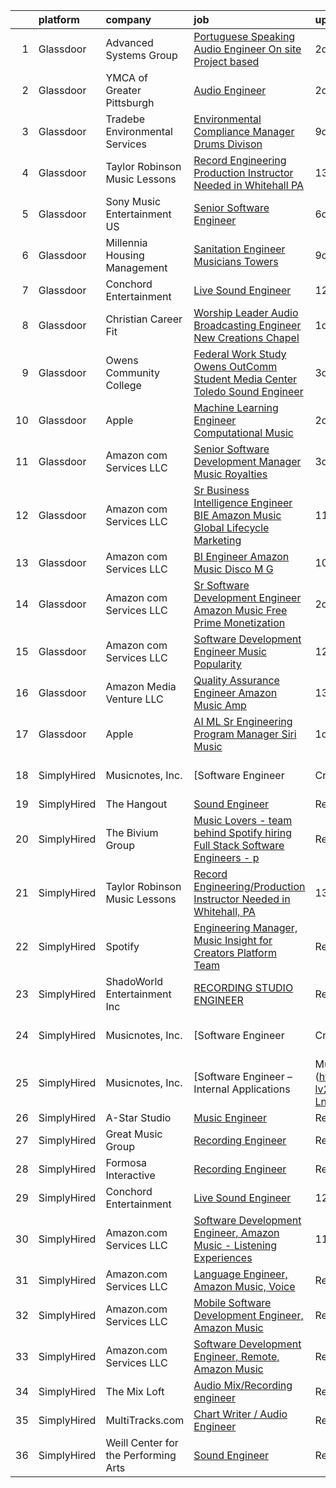 

|    | platform    | company                              | job                                                                                                                                                                                                                                                                                                                                                                                                                                                                                                                                                                                                                                                                                                                                                                                                                                                                                                                                                                                                                                                                                                                                                                                                                                                                                                                                                                                                  | update_time   | location                   |
|---:|:------------|:-------------------------------------|:-----------------------------------------------------------------------------------------------------------------------------------------------------------------------------------------------------------------------------------------------------------------------------------------------------------------------------------------------------------------------------------------------------------------------------------------------------------------------------------------------------------------------------------------------------------------------------------------------------------------------------------------------------------------------------------------------------------------------------------------------------------------------------------------------------------------------------------------------------------------------------------------------------------------------------------------------------------------------------------------------------------------------------------------------------------------------------------------------------------------------------------------------------------------------------------------------------------------------------------------------------------------------------------------------------------------------------------------------------------------------------------------------------|:--------------|:---------------------------|
|  1 | Glassdoor   | Advanced Systems Group               | [Portuguese Speaking Audio Engineer  On site  Project based ](https://www.glassdoor.com/partner/jobListing.htm?pos=106&ao=1136043&s=58&guid=000001830c8442099aef7cb275344138&src=GD_JOB_AD&t=SR&vt=w&ea=1&cs=1_5fd15768&cb=1662362338286&jobListingId=1008115167829&jrtk=3-0-1gc688gmkirl1801-1gc688gn6ih50800-f73c94eeb379ddaa-)                                                                                                                                                                                                                                                                                                                                                                                                                                                                                                                                                                                                                                                                                                                                                                                                                                                                                                                                                                                                                                                                    | 2d            | New York, NY               |
|  2 | Glassdoor   | YMCA of Greater Pittsburgh           | [Audio Engineer](https://www.glassdoor.com/partner/jobListing.htm?pos=107&ao=1136043&s=58&guid=000001830c8442099aef7cb275344138&src=GD_JOB_AD&t=SR&vt=w&ea=1&cs=1_980e97b9&cb=1662362338287&jobListingId=1008114357772&jrtk=3-0-1gc688gmkirl1801-1gc688gn6ih50800-be22ce156af67502-)                                                                                                                                                                                                                                                                                                                                                                                                                                                                                                                                                                                                                                                                                                                                                                                                                                                                                                                                                                                                                                                                                                                 | 2d            | Pittsburgh, PA             |
|  3 | Glassdoor   | Tradebe Environmental Services       | [Environmental Compliance Manager   Drums Divison](https://www.glassdoor.com/partner/jobListing.htm?pos=102&ao=1110586&s=58&guid=000001830c8442099aef7cb275344138&src=GD_JOB_AD&t=SR&vt=w&ea=1&cs=1_db735bd3&cb=1662362338286&jobListingId=1008097031200&cpc=F2E91DB1AE7076E1&jrtk=3-0-1gc688gmkirl1801-1gc688gn6ih50800-350b471dbde93889--6NYlbfkN0B8GMa3RntkcGxyDWRdkTUuLLAj--st5PucnHcqnp1DO9rMo_BsrPyYtpU35g_ETFHdGzxextAuqToqQi6LZRhLN7JYizBTPRZqUWW6jcAj9uRs95X9hY1-9LoQsyQvHb_AEPmM5u8bjVM0eMEg-vnwOw1Qn3zd7YziXxWsGHzD3fubhI0jsm0mpcWQ6dEZK9n-xBScXDFejdLCh_4ZKRq_h7p_jyjCx2nhJHyQ7H6uTeyeyiqnR4lFz5brbXl6q9l2U93ARUCVcShvLGjhDhgouPUn3AWjYaZjg7bZid2xHP035YHSRM4JjH5p5Yy4BUnGfap9Kf3Rml-qQ-qdP8kXiOsyF-rW65PR7AWqmkH-xvV6jEaUeysZPiam7hmkezFyzhxDUCrcUf3o3VdnGBQZZGL2jOemcZvxU99RHZHGkgVxWN6nBGZqQh7K17V3sM07sfJacOnt6pEr59D93c2j9ppc88j3hWfSQbh0ALNFJShLnwFwysx7XkPdpNBMqnaLrVQBqsGBO26w2WIl2Px5z43FfgRp1KAsqhQP91aPJFTo7J28VI6p)                                                                                                                                                                                                                                                                                                                                                                                                                                                          | 9d            | Millington, TN             |
|  4 | Glassdoor   | Taylor Robinson Music Lessons        | [Record Engineering Production Instructor Needed in Whitehall  PA](https://www.glassdoor.com/partner/jobListing.htm?pos=103&ao=1110586&s=58&guid=000001830c8442099aef7cb275344138&src=GD_JOB_AD&t=SR&vt=w&ea=1&cs=1_c5da1da4&cb=1662362338286&jobListingId=1008086287667&cpc=61B26E8FEFFA679F&jrtk=3-0-1gc688gmkirl1801-1gc688gn6ih50800-1a49f22c6c62b140--6NYlbfkN0D2mBjioXDfHviVfPXw-es61kLkFdYWZ5GvAyCnO6C8pObxd6-lQ9d0H1DYe0OeZnbJnW8VRFWDnbJQOVYZv0wXkmpTDsFTP3kvhjXR9KjjWTssYL3XUAbD69nL383oolZ1PPw5VXsushpbTZA-o2dSvYkYc2SC2F62M-orPkCtWA5wWmkC3If0ABXF2-7lgIG7-1LDTRi48iBisCdvTnWN9qaUjIXpbIBBzQ1YA8qRctTYM8et1Y4xoj5K9bpW1WB9TgNuPxkeMcnFZDiMMS-HB7CBFSUbye-bKXZQdFcsN9Q2lKyq1YGda9r15BUujOSZyihMapJyLNeWXgWzdF9_1LONN2eQKbQOAkz7xkDj9LWpW-CaSyNCfjKhy3Jsg4KZN3BE6HI-DjTbJz6j30iKWk4_Ja6dhtIg2Wkz2z88lBxPIFrTWJE4KjzcmI8K8u6Gq4b8RUOtf0GGfrqoAWak4hyueLjHLruVXmuuUNFxbrnwKTtaViT5yryBBIHFLeEaLWPsrCtxzjIrOpyGK8G4K82IYbTBUZgV8hcYzMOWL2NqqBc9n1AZ)                                                                                                                                                                                                                                                                                                                                                                                                                                          | 13d           | United States              |
|  5 | Glassdoor   | Sony Music Entertainment US          | [Senior Software Engineer](https://www.glassdoor.com/partner/jobListing.htm?pos=114&ao=1136043&s=58&guid=000001830c8442099aef7cb275344138&src=GD_JOB_AD&t=SR&vt=w&ea=1&cs=1_ab205044&cb=1662362338288&jobListingId=1008101856547&jrtk=3-0-1gc688gmkirl1801-1gc688gn6ih50800-6b457d7baf396945-)                                                                                                                                                                                                                                                                                                                                                                                                                                                                                                                                                                                                                                                                                                                                                                                                                                                                                                                                                                                                                                                                                                       | 6d            | New York, NY               |
|  6 | Glassdoor   | Millennia Housing Management         | [Sanitation Engineer  Musicians Towers](https://www.glassdoor.com/partner/jobListing.htm?pos=115&ao=1136043&s=58&guid=000001830c8442099aef7cb275344138&src=GD_JOB_AD&t=SR&vt=w&ea=1&cs=1_5e743aaf&cb=1662362338288&jobListingId=1008097376090&jrtk=3-0-1gc688gmkirl1801-1gc688gn6ih50800-f8b3de04a6918d4f-)                                                                                                                                                                                                                                                                                                                                                                                                                                                                                                                                                                                                                                                                                                                                                                                                                                                                                                                                                                                                                                                                                          | 9d            | Cleveland, OH              |
|  7 | Glassdoor   | Conchord Entertainment               | [Live Sound Engineer](https://www.glassdoor.com/partner/jobListing.htm?pos=101&ao=1110586&s=58&guid=000001830c8442099aef7cb275344138&src=GD_JOB_AD&t=SR&vt=w&ea=1&cs=1_7c16d0a3&cb=1662362338286&jobListingId=1008088946789&cpc=BAEB662971763A76&jrtk=3-0-1gc688gmkirl1801-1gc688gn6ih50800-f3f9eea57a983ca9--6NYlbfkN0BKUou6V2sgnxTw0gblZcy6InCuwTZCwEAFzAfyAJpbl3ZjWBFMy83ezJfgF92Z-W5MXnXrnPDWMfXQEYAq_D2vGcDfAyY7IEHDPoY5h-YNlYusBjuP71PAU--4FBvdcRg4XYUnGEKdbLm9AWhIy_eUwBNmXKXtIKz3mbl7k_NEIwoUxK6dIpaqfV-f_KTJTC0AImWifLr3bslVA2WESWm3PO0e9WTu3olQJLYShDwxHqtdglqeLW0r8stZq7h1n5xHtJUFagt9sUIzQcRBIUjWZ2N_Kx4frspup-OxqrtVCFBnRg-qQ7PR25Idq0uuwKVbOdA98YeCrk4g3T68lI9oma1vBNlKIUmrScQbdMzdPN7XrMqHhqtl60Qt6pAbsUzpaiJgkgMg5c4BO2K0MQONnYvmLFE3Wh6Cjq-t09S_l3xVDIWYutOFYIvRiTAvVcKkLxbKXsFX3RixOH3btcaA9V0lna8KeimjmCi_hacXOa3hM7ZqSAj9_o51Srumhok%3D)                                                                                                                                                                                                                                                                                                                                                                                                                                                                                                                                         | 12d           | Boston, MA                 |
|  8 | Glassdoor   | Christian Career Fit                 | [Worship Leader Audio   Broadcasting Engineer   New Creations Chapel](https://www.glassdoor.com/partner/jobListing.htm?pos=112&ao=1136043&s=58&guid=000001830c8442099aef7cb275344138&src=GD_JOB_AD&t=SR&vt=w&ea=1&cs=1_0ed5a0c7&cb=1662362338288&jobListingId=1008115720654&jrtk=3-0-1gc688gmkirl1801-1gc688gn6ih50800-467d6a52a6f83525-)                                                                                                                                                                                                                                                                                                                                                                                                                                                                                                                                                                                                                                                                                                                                                                                                                                                                                                                                                                                                                                                            | 1d            | Richmond, IN               |
|  9 | Glassdoor   | Owens Community College              | [Federal Work Study  Owens OutComm Student Media Center Toledo  Sound Engineer](https://www.glassdoor.com/partner/jobListing.htm?pos=110&ao=1136043&s=58&guid=000001830c8442099aef7cb275344138&src=GD_JOB_AD&t=SR&vt=w&cs=1_d08a3d62&cb=1662362338288&jobListingId=1008111376475&jrtk=3-0-1gc688gmkirl1801-1gc688gn6ih50800-71b4937bcff34b83-)                                                                                                                                                                                                                                                                                                                                                                                                                                                                                                                                                                                                                                                                                                                                                                                                                                                                                                                                                                                                                                                       | 3d            | Toledo, OH                 |
| 10 | Glassdoor   | Apple                                | [Machine Learning Engineer  Computational Music](https://www.glassdoor.com/partner/jobListing.htm?pos=105&ao=1136043&s=58&guid=000001830c8442099aef7cb275344138&src=GD_JOB_AD&t=SR&vt=w&cs=1_39134fc7&cb=1662362338286&jobListingId=1008115196637&jrtk=3-0-1gc688gmkirl1801-1gc688gn6ih50800-fcd6d69c546b4832-)                                                                                                                                                                                                                                                                                                                                                                                                                                                                                                                                                                                                                                                                                                                                                                                                                                                                                                                                                                                                                                                                                      | 2d            | Portland, OR               |
| 11 | Glassdoor   | Amazon com Services LLC              | [Senior Software Development Manager  Music Royalties](https://www.glassdoor.com/partner/jobListing.htm?pos=117&ao=1136043&s=58&guid=000001830c8442099aef7cb275344138&src=GD_JOB_AD&t=SR&vt=w&cs=1_9abdefe7&cb=1662362338288&jobListingId=1008111672177&jrtk=3-0-1gc688gmkirl1801-1gc688gn6ih50800-ceb791d4a6054583-)                                                                                                                                                                                                                                                                                                                                                                                                                                                                                                                                                                                                                                                                                                                                                                                                                                                                                                                                                                                                                                                                                | 3d            | San Francisco, CA          |
| 12 | Glassdoor   | Amazon com Services LLC              | [Sr  Business Intelligence Engineer  BIE   Amazon Music  Global Lifecycle Marketing](https://www.glassdoor.com/partner/jobListing.htm?pos=116&ao=1136043&s=58&guid=000001830c8442099aef7cb275344138&src=GD_JOB_AD&t=SR&vt=w&cs=1_5cfd1841&cb=1662362338288&jobListingId=1008091801822&jrtk=3-0-1gc688gmkirl1801-1gc688gn6ih50800-ac01524d5b23777d-)                                                                                                                                                                                                                                                                                                                                                                                                                                                                                                                                                                                                                                                                                                                                                                                                                                                                                                                                                                                                                                                  | 11d           | Culver City, CA            |
| 13 | Glassdoor   | Amazon com Services LLC              | [BI Engineer  Amazon Music  Disco M G](https://www.glassdoor.com/partner/jobListing.htm?pos=111&ao=1136043&s=58&guid=000001830c8442099aef7cb275344138&src=GD_JOB_AD&t=SR&vt=w&cs=1_ff92ca46&cb=1662362338288&jobListingId=1008094524132&jrtk=3-0-1gc688gmkirl1801-1gc688gn6ih50800-3310bf924143c91b-)                                                                                                                                                                                                                                                                                                                                                                                                                                                                                                                                                                                                                                                                                                                                                                                                                                                                                                                                                                                                                                                                                                | 10d           | New York, NY               |
| 14 | Glassdoor   | Amazon com Services LLC              | [Sr  Software Development Engineer   Amazon Music Free   Prime Monetization](https://www.glassdoor.com/partner/jobListing.htm?pos=113&ao=1136043&s=58&guid=000001830c8442099aef7cb275344138&src=GD_JOB_AD&t=SR&vt=w&cs=1_6826b29e&cb=1662362338288&jobListingId=1008114645061&jrtk=3-0-1gc688gmkirl1801-1gc688gn6ih50800-8cbb3d7f915d7c7e-)                                                                                                                                                                                                                                                                                                                                                                                                                                                                                                                                                                                                                                                                                                                                                                                                                                                                                                                                                                                                                                                          | 2d            | North Carolina             |
| 15 | Glassdoor   | Amazon com Services LLC              | [Software Development Engineer  Music Popularity](https://www.glassdoor.com/partner/jobListing.htm?pos=109&ao=1136043&s=58&guid=000001830c8442099aef7cb275344138&src=GD_JOB_AD&t=SR&vt=w&cs=1_776dc531&cb=1662362338288&jobListingId=1008088339861&jrtk=3-0-1gc688gmkirl1801-1gc688gn6ih50800-bb4dfd6ed8595ac2-)                                                                                                                                                                                                                                                                                                                                                                                                                                                                                                                                                                                                                                                                                                                                                                                                                                                                                                                                                                                                                                                                                     | 12d           | San Francisco, CA          |
| 16 | Glassdoor   | Amazon Media Venture LLC             | [Quality Assurance Engineer   Amazon Music  Amp](https://www.glassdoor.com/partner/jobListing.htm?pos=108&ao=1136043&s=58&guid=000001830c8442099aef7cb275344138&src=GD_JOB_AD&t=SR&vt=w&cs=1_9988372f&cb=1662362338287&jobListingId=1008086504695&jrtk=3-0-1gc688gmkirl1801-1gc688gn6ih50800-7523a481ea660ac7-)                                                                                                                                                                                                                                                                                                                                                                                                                                                                                                                                                                                                                                                                                                                                                                                                                                                                                                                                                                                                                                                                                      | 13d           | Culver City, CA            |
| 17 | Glassdoor   | Apple                                | [AI ML   Sr Engineering Program Manager  Siri Music](https://www.glassdoor.com/partner/jobListing.htm?pos=104&ao=1110586&s=58&guid=000001830c8442099aef7cb275344138&src=GD_JOB_AD&t=SR&vt=w&cs=1_c04eee15&cb=1662362338286&jobListingId=1008115940642&cpc=8795CF9063CD573D&jrtk=3-0-1gc688gmkirl1801-1gc688gn6ih50800-809c7cf8beecd65c--6NYlbfkN0BvKrLyj5gPmtZO9T8euul8TCxuuKNOtzRJOomxnwSEodTz2Bc-sPZl1dBMH13w-jM9N6qTHIvrWC1BRq1o54dOXwL3ATM3A0cltl3iika3bcZ22vh2xcUnG0BDCq5TYnFLYFZm3VJVaY0oNGuS2NrkiSqDUF8yw5hZJ_f1587e878x__AlHWL5z1V10el-TfXNFNOfGXTFP4y4RpRlf19fKBtz8uR9yUjWgSy6hCsdvyUIlrUAQj8OKfLYn-CT6BI-qJ7lNP-B_dLsFZFYYe-2gM39DZ_AZ8mVrdVOjO3itufI1umh8fsPlLHvh6HDryqV8oqvHdou7V00hYegA74AwFRmPsrKA_ogAVyQ55RyLhVeNO3S0WJByyCJNQR4dT_c2qNVxxHG7RtMblbIe0hvfijHUSI-P8qnLyknog6yNC8BJfRjseO7tvvnodJCWbID4cUFCdn6QW060oK_MXm3kyOKMVOdhdp3gHUOaDlZRiUN5oC73hg_ynTlXGN1zYGfTy-AFDehIHolJMqOrwZrLvyT52Z5HDCoLzEB-xfOtLflSVC4yKc3NTVbY9QaNNmB7tvSjDNYHUBd41RXBMb0070pToudAy8bzqOU0oj5eA3DOEkuG7giY59EB9zGVYNSnKzxQBMDxnPGSLalvn2UeviQc61VrRtcFXHLa4xn4r0Kv28QRKHYn45W3p2WGELCysCPVXX11ueSXJGJOyqVeXlr6vuGNMFF2hFJSV_l1c181qQkJhS0phKKsHnR4dDmD7vGjLCapUkmEU7d9298nRs7o0pSgLqexxKMzMbRw-YgATDtCm_LMiLINI6dty9HL6bAn8Uun3g8rDsX47c2rAfvtMoNOi2z_JxDHhLeJa86MI-CN2V3zzv2C4GWFN42kXy6AZu_q8c2nQQiDcPjU5MjMNARjNr7_yqsyiGV0oiL6VJXyzPlju8FTf0my5KIUhzBxUxSRmd6ZX-vz6l66D3S2KM03n9x4uiJQlxm0w%3D%3D) | 1d            | Seattle, WA                |
| 18 | SimplyHired | Musicnotes, Inc.                     | [Software Engineer | Cross-Platform Apps | Music Industry](https://www.simplyhired.com/job/k8E4fg8SWWqgvPsk4kBA2CqJDhhUZAmYysUfvRGHibz7cVQEY9wzyw?q=music+engineer)                                                                                                                                                                                                                                                                                                                                                                                                                                                                                                                                                                                                                                                                                                                                                                                                                                                                                                                                                                                                                                                                                                                                                                                                                                  | Recently      | Remote                     |
| 19 | SimplyHired | The Hangout                          | [Sound Engineer](https://www.simplyhired.com/job/pPtma4KfpJL8yv0IV160PCctZ7zJieTNPnwDrISJ5-REzhgDQyRTVw?q=music+engineer)                                                                                                                                                                                                                                                                                                                                                                                                                                                                                                                                                                                                                                                                                                                                                                                                                                                                                                                                                                                                                                                                                                                                                                                                                                                                            | Recently      | Myrtle Beach, SC           |
| 20 | SimplyHired | The Bivium Group                     | [Music Lovers - team behind Spotify hiring Full Stack Software Engineers - p](https://www.simplyhired.com/job/xwPIhzuTN5QU7HiZUxxulf6NVWJJFVEgQggMHrjRfTQugyKoDq1S5w?q=music+engineer)                                                                                                                                                                                                                                                                                                                                                                                                                                                                                                                                                                                                                                                                                                                                                                                                                                                                                                                                                                                                                                                                                                                                                                                                               | Recently      | Boston, MA                 |
| 21 | SimplyHired | Taylor Robinson Music Lessons        | [Record Engineering/Production Instructor Needed in Whitehall, PA](https://www.simplyhired.com/job/IsH7jqt2YnftYZxs_yj1u1OOA9vbgKe1wt_NOcbP6hAOxAlWjXJ8pg?q=music+engineer)                                                                                                                                                                                                                                                                                                                                                                                                                                                                                                                                                                                                                                                                                                                                                                                                                                                                                                                                                                                                                                                                                                                                                                                                                          | 13d           | Whitehall Township, PA     |
| 22 | SimplyHired | Spotify                              | [Engineering Manager, Music Insight for Creators Platform Team](https://www.simplyhired.com/job/9X2qSBVxxnbmLgI2lL7f3srCaNtBpiaWxYDja9rwJRvfOaF5pS3o9Q?q=music+engineer)                                                                                                                                                                                                                                                                                                                                                                                                                                                                                                                                                                                                                                                                                                                                                                                                                                                                                                                                                                                                                                                                                                                                                                                                                             | Recently      | New York, NY               |
| 23 | SimplyHired | ShadoWorld Entertainment Inc         | [RECORDING STUDIO ENGINEER](https://www.simplyhired.com/job/LuUo1uNsflz97Kc2VUvstOqF-GlyVnesKKVECsAsCY7m3CzEC5ML1A?q=music+engineer)                                                                                                                                                                                                                                                                                                                                                                                                                                                                                                                                                                                                                                                                                                                                                                                                                                                                                                                                                                                                                                                                                                                                                                                                                                                                 | Recently      | Los Angeles, CA            |
| 24 | SimplyHired | Musicnotes, Inc.                     | [Software Engineer | Cross-Platform Apps | Music Industry](https://www.simplyhired.com/job/k8E4fg8SWWqgvPsk4kBA2CqJDhhUZAmYysUfvRGHibz7cVQEY9wzyw?q=music+engineer)                                                                                                                                                                                                                                                                                                                                                                                                                                                                                                                                                                                                                                                                                                                                                                                                                                                                                                                                                                                                                                                                                                                                                                                                                                  | Recently      | Remote                     |
| 25 | SimplyHired | Musicnotes, Inc.                     | [Software Engineer – Internal Applications | Music Industry](https://www.simplyhired.com/job/CJj4BR8cQSu-lv26kchc9c99R6mB050UHH-Lnqgt3YQdfFX2vFlL3A?q=music+engineer)                                                                                                                                                                                                                                                                                                                                                                                                                                                                                                                                                                                                                                                                                                                                                                                                                                                                                                                                                                                                                                                                                                                                                                                                                                | Recently      | Remote                     |
| 26 | SimplyHired | A-Star Studio                        | [Music Engineer](https://www.simplyhired.com/job/RdaeId60Ue9oxOizVh_YqnRObvSqB0jKFDQ-OD7wq_ym8U6y6gfcLw?q=music+engineer)                                                                                                                                                                                                                                                                                                                                                                                                                                                                                                                                                                                                                                                                                                                                                                                                                                                                                                                                                                                                                                                                                                                                                                                                                                                                            | Recently      | Dallas, TX                 |
| 27 | SimplyHired | Great Music Group                    | [Recording Engineer](https://www.simplyhired.com/job/KdtBz20qTjUZIp8oO0tR_6v4kEIhLgO5XK_RByszcRqXz1WmRjoiUg?q=music+engineer)                                                                                                                                                                                                                                                                                                                                                                                                                                                                                                                                                                                                                                                                                                                                                                                                                                                                                                                                                                                                                                                                                                                                                                                                                                                                        | Recently      | Minneapolis, MN            |
| 28 | SimplyHired | Formosa Interactive                  | [Recording Engineer](https://www.simplyhired.com/job/29sDM0Sr9JlQYH7solN3F74VDbJwVqpkxGxp49jc-twKzjzyunLXRQ?q=music+engineer)                                                                                                                                                                                                                                                                                                                                                                                                                                                                                                                                                                                                                                                                                                                                                                                                                                                                                                                                                                                                                                                                                                                                                                                                                                                                        | Recently      | Los Angeles, CA            |
| 29 | SimplyHired | Conchord Entertainment               | [Live Sound Engineer](https://www.simplyhired.com/job/UEA40oo_tuyiPqvpC2XRNDDUAd6VWYQaSSZopTq90hge9e7ynS5vdw?q=music+engineer)                                                                                                                                                                                                                                                                                                                                                                                                                                                                                                                                                                                                                                                                                                                                                                                                                                                                                                                                                                                                                                                                                                                                                                                                                                                                       | 12d           | Boston, MA                 |
| 30 | SimplyHired | Amazon.com Services LLC              | [Software Development Engineer, Amazon Music - Listening Experiences](https://www.simplyhired.com/job/YHwS5nRobLz3g7QmxKjYHE_-NmQYgK6f0Wtg9OOgzGIPeFH2CGHMIg?q=music+engineer)                                                                                                                                                                                                                                                                                                                                                                                                                                                                                                                                                                                                                                                                                                                                                                                                                                                                                                                                                                                                                                                                                                                                                                                                                       | 11d           | United States +2 locations |
| 31 | SimplyHired | Amazon.com Services LLC              | [Language Engineer, Amazon Music, Voice](https://www.simplyhired.com/job/oaGROVGBOFN9owpVU0K1uN-uyLIDhrDggB2xk_gjpnBBE1Ppa0CvkA?q=music+engineer)                                                                                                                                                                                                                                                                                                                                                                                                                                                                                                                                                                                                                                                                                                                                                                                                                                                                                                                                                                                                                                                                                                                                                                                                                                                    | Recently      | San Francisco, CA          |
| 32 | SimplyHired | Amazon.com Services LLC              | [Mobile Software Development Engineer, Amazon Music](https://www.simplyhired.com/job/qpZ7cPNrZcyH3y7ATHRbNq2zJe1qRN6fP1y5rWh5cHJ7dL64YkvgZw?q=music+engineer)                                                                                                                                                                                                                                                                                                                                                                                                                                                                                                                                                                                                                                                                                                                                                                                                                                                                                                                                                                                                                                                                                                                                                                                                                                        | Recently      | Remote +3 locations        |
| 33 | SimplyHired | Amazon.com Services LLC              | [Software Development Engineer, Remote, Amazon Music](https://www.simplyhired.com/job/DFx7eUZkOpVFlTQW18GVv7kNSVfm7M4_BxOiz0Jm2j7JJqZC6ubsEQ?q=music+engineer)                                                                                                                                                                                                                                                                                                                                                                                                                                                                                                                                                                                                                                                                                                                                                                                                                                                                                                                                                                                                                                                                                                                                                                                                                                       | Recently      | Remote +6 locations        |
| 34 | SimplyHired | The Mix Loft                         | [Audio Mix/Recording engineer](https://www.simplyhired.com/job/rIGHsg24O55jJJ8A9DMRFO6VT6NUvTOsIHmD2TpNycdZI4evhs-lig?q=music+engineer)                                                                                                                                                                                                                                                                                                                                                                                                                                                                                                                                                                                                                                                                                                                                                                                                                                                                                                                                                                                                                                                                                                                                                                                                                                                              | Recently      | Quincy, MA                 |
| 35 | SimplyHired | MultiTracks.com                      | [Chart Writer / Audio Engineer](https://www.simplyhired.com/job/Ty8iRpVe3dwhv0IqJ_n3SKEvWNzrjnHgN6sH53uZ6KE_3fdQjDGk4g?q=music+engineer)                                                                                                                                                                                                                                                                                                                                                                                                                                                                                                                                                                                                                                                                                                                                                                                                                                                                                                                                                                                                                                                                                                                                                                                                                                                             | Recently      | Cedar Park, TX +1 location |
| 36 | SimplyHired | Weill Center for the Performing Arts | [Sound Engineer](https://www.simplyhired.com/job/ALqiQ466UL9ATzM8C5SyNTShJGTz8qexuvg_a93UOhRx-CD-0dbSQw?q=music+engineer)                                                                                                                                                                                                                                                                                                                                                                                                                                                                                                                                                                                                                                                                                                                                                                                                                                                                                                                                                                                                                                                                                                                                                                                                                                                                            | Recently      | Sheboygan, WI              |